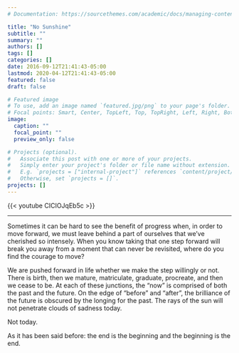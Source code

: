 ```yaml
---
# Documentation: https://sourcethemes.com/academic/docs/managing-content/

title: "No Sunshine"
subtitle: ""
summary: ""
authors: []
tags: []
categories: []
date: 2016-09-12T21:41:43-05:00
lastmod: 2020-04-12T21:41:43-05:00
featured: false
draft: false

# Featured image
# To use, add an image named `featured.jpg/png` to your page's folder.
# Focal points: Smart, Center, TopLeft, Top, TopRight, Left, Right, BottomLeft, Bottom, BottomRight.
image:
  caption: ""
  focal_point: ""
  preview_only: false

# Projects (optional).
#   Associate this post with one or more of your projects.
#   Simply enter your project's folder or file name without extension.
#   E.g. `projects = ["internal-project"]` references `content/project/deep-learning/index.md`.
#   Otherwise, set `projects = []`.
projects: []
---
```


{{< youtube CICIOJqEb5c >}}


 -- --


Sometimes it can be hard to see the benefit of progress when, in order to move forward, we must leave behind a part of ourselves that we’ve cherished so intensely. When you know taking that one step forward will break you away from a moment that can never be revisited, where do you find the courage to move?

We are pushed forward in life whether we make the step willingly or not. There is birth, then we mature, matriculate, graduate, procreate, and then we cease to be. At each of these junctions, the “now” is comprised of both the past and the future. On the edge of “before” and “after”, the brilliance of the future is obscured by the longing for the past. The rays of the sun will not penetrate clouds of sadness today.

Not today.

As it has been said before: the end is the beginning and the beginning is the end.
